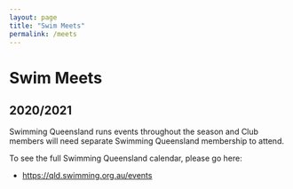 ```yaml
---
layout: page
title: "Swim Meets"
permalink: /meets
---
```

# Swim Meets

## 2020/2021
Swimming Queensland runs events throughout the season and Club members will need separate Swimming Queensland membership to attend.

To see the full Swimming Queensland calendar, please go here:

* <https://qld.swimming.org.au/events>



<!--
### Brisbane Premiership 2019/2020

For the 2019/2020 season, Brisbane Swimming is running two premiership competitions.

The Junior Premiership is for swimmers 12 years and under only and will be run in one division: 

Junior | Short Course | Open Water | Relay Champs | Sprint Champs | Junior Champs | Senior Champs | Total
--- | --- | --- | --- | --- | --- | --- | --- 
Sandgate | | 1 | | | | |

The Premiership competiton is run in a number of divisions, as in previous years. This year, Sandgate is participating in the third division:

Junior | Senior SC | Open Water | Relay Champs | Sprint Champs | Junior Champs | Senior Champs | Total
--- | --- | --- | --- | --- | --- | --- | --- 	  
Sandgate | 15 | 15 | | | | |	  	  	  	 

With a sport that is largely about individual efforts and individual achievements, participation in Premiership events affords swimmers a chance to compete for their club, building club spirit and contributing to our club's Premiership competition points.

## Club Meets

### 1. Categories of meet

There are three categories of club meet - [preparation, transition and development](https://qld.swimming.org.au/about-competition).

### 2. Rules for Preparation meets

Clubs may only compete at the preparation meet to which they have been allocated. [Club meet allocations](https://brisbane.swimming.org.au/Club-Meet-Allocations.aspx?rw=c). Nominations must be submitted by the Swim Central OME system.

QTs recorded at preparation meets may be used for all other meets, including State and National meets. 

### 3. JX Standards 

JX Criteria and standards [2019-2020](files/meets1920/JX-times-2019-2020.pdf)

### 4. Timekeeping at Swim Meets

Sandgate Swim Club is required to provide timekeepers at some meets we attend. If you nominate, you will be expected to timekeep when requested. Please make yourself available. Thanks for your support of our club and your competitive swimmer.

## Swim Central

Swim Central is the new national operating system for clubs and members. 

There is a new and improved streamlined process for nominating for a meet:

1. click [here](files/meets1920/New meet nomination process 26_9_19.pdf) for a step by step guide; and

2. click [here](https://www.youtube.com/watch?v=cNszlormJ80&feature=youtu.be) for a short video.

Further resources, including frequently asked questions, may be found by clicking [here](https://qld.swimming.org.au/swim-central-resources-0).

<img src="images/Entering-a-meet.jpg" style="width: 500px" />  
[Click here to enlarge](https://qld.swimming.org.au/sites/defaultfiles/assets/documents/Entering%20a%20meet%20in%20swim%20central.pdf)  

## OME - your responsibilies 

Most swim meets require you to enter online using the Online Meet Entry (OME) system through your Swim Central account. Using the national results database, OME shows the events your swimmer qualifies for and takes payment on-line. [OME help page](https://issuu.com/swimming_queensland/docs/finding_and_entering_a_meet_online)

OME puts the responsibility on you, the swimmer/parent, to keep our club informed. To ensure your swimmer's achievements are acknowledged by our club, you must promptly [email me](mailto:nominations_sandswim@bigpond.com) to:

1. advise you have nominated your swimmer for a meet; and

2. forward event information (entries, timelines, timekeeping, programme and results). 

If you do not, your results may not be included in our results and records databases, because, under OME, I am not usually advised by the meet organiser. 

## Meet Calendars

* [Brisbane Swimming club meets](https://brisbane.swimming.org.au/events.aspx?)
* [Swimming Queensland events](https://qld.swimming.org.au/events?keyword=&category=183&region=All&field_event_date_time_end_value=&field_event_date_time_value=)

<a id="calendar"></a>
### 2019/2020 Season - our club's current swim meet calendar

Be cautious with nomination closing dates. If numbers at a meet are capped, meet organisers may close nominations earlier than the date stated.

<style>
table.meet {
    border: solid 2px black;
    border-collapse: collapse;
    width: 100%;
    font-family: sans-serif;
}

table.meet th,
table.meet td {
    border: solid 1px black;
    padding: 3px;
}
</style>
<table class="meet">
    <tbody>
        <tr>
            <th>Competition Date</th>
            <th>Nominations Close</th>
            <th>Event</th>
            <th>Meet Flyer</th>
            <th>Entries &amp; Results</th>
            <th>OME link</th>
        </tr>
        <tr>
            <td>21-22/3/20&nbsp;</td>
            <td>10/3/20</td>
            <td>Queensland National preparation&nbsp;</td>
            <td>&nbsp;</td>
            <td>&nbsp;</td>
            <td>&nbsp;</td>
        </tr>
        <tr>
            <td>13/3/20</td>
            <td>&nbsp;</td>
            <td>Brisbane Senior Met champs</td>
            <td>&nbsp;</td>
            <td>&nbsp;</td>
            <td>&nbsp;</td>
        </tr>
        <tr>
            <td>22/2/20</td>
            <td>&nbsp;</td>
            <td>Brisbane Junior Met champs</td>
            <td>&nbsp;</td>
            <td>&nbsp;</td>
            <td>&nbsp;</td>
        </tr>
        <tr>
            <td>15-16/2/20</td>
            <td>4/2/20</td>
            <td>Queensland Sprint champs</td>
            <td><a href="http://file:///C:/Users/CAM/Documents/Race%20Secretary%20Meets/2019-2020/2020%20RMHC%20Queensland%20Sprint%20Championships%20-%20Information%20FINAL..pdf">Meet info</a><br />includes QTs event details and programme&nbsp;</td>
            <td>&nbsp;</td>
            <td>&nbsp;</td>
        </tr>
        <tr>
            <td>9/2/20</td>
            <td>&nbsp;</td>
            <td>Belgravia preparation</td>
            <td>&nbsp;</td>
            <td>&nbsp;</td>
            <td>&nbsp;</td>
        </tr>
        <tr>
            <td>1/2/20</td>
            <td>&nbsp;</td>
            <td>Brisbane Sprint champs</td>
            <td>&nbsp;</td>
            <td>&nbsp;</td>
            <td>&nbsp;</td>
        </tr>
        <tr>
            <td>25/1/20</td>
            <td>10/1/20 or 300 cap reached</td>
            <td>Bracken Ridge Junior&nbsp; SC transition</td>
            <td><a href="files/meets1920/Bracken Ridge transition meet 25_1_20.pdf">Flyer</a></td>
            <td>&nbsp;</td>
            <td>&nbsp;</td>
        </tr>
        <tr>
            <td>18/1/20</td>
            <td>&nbsp;</td>
            <td>Nudgee College preparation</td>
            <td>&nbsp;</td>
            <td>&nbsp;</td>
            <td>&nbsp;</td>
        </tr>
        <tr>
            <td>14-20/12/19</td>
            <td>26/11/19&nbsp;</td>
            <td>Queensland champs</td>
            <td><a href="files/meets1920/2019 McDonald's Queensland Championships - Meet Information Booklet-web.pdf">Meet info</a><br /> includes QTs event details and programme&nbsp;</td>
            <td>&nbsp;</td>
            <td><a href="https://authcrm.swimming.org.au/Account/Login?ReturnUrl=%2FGrant%2FAuthorize%3Fresponse_type%3Dtoken%26client_id%3D7ca6f8e91eb447dca707ec9d514663f6%26state%3DF494VdAMfy4zxvIP9SHhZ0MKkp5UEmplpDhXqNvS%26redirect_uri%3Dhttps%253A%252F%252Fswimcentral.swimming.org.au%252Flanding%253FreturnUrl%253D%25252Fevents%25252F1bbf19c0-e257-4a19-b13f-5abeea03e248%25252Fview%25252Fpreview%26scope%3Dprofile">OME via Swim Central</a></td>
        </tr>
        <tr>
            <td>1/12/19</td>
            <td>19/11/19</td>
            <td>Boondall transition</td>
            <td><a href="files/meets1920/Boondall transition meet 1_12_19.pdf">Flyer</a></td>
            <td>&nbsp;</td>
            <td><a href="https://swimcentral.swimming.org.au/">OME via Swim Central</a></td>
        </tr>
        <tr>
            <td>24/11/19</td>
            <td>13/11/19&nbsp;</td>
            <td>Lawnton LC preparation</td>
            <td><a href="files/meets1920/2019 Lawnton.pdf">Flyer</a></td>
            <td>&nbsp;</td>
            <td><a href="https://swimcentral.swimming.org.au/">OME via Swim Central</a></td>
        </tr>
        <tr>
            <td>17/11/19</td>
            <td>&nbsp;</td>
            <td>Brisbane Relay champs</td>
            <td>&nbsp;</td>
            <td>&nbsp;</td>
            <td>&nbsp;</td>
        </tr>
        <tr>
            <td>9-10/11/19</td>
            <td>closed&nbsp;</td>
            <td>Medal Shots LC preparation</td>
            <td><a href="files/meets1920/2019 Medal Shots meet info.pdf">Meet info</a><br />includes QTs event details and programme&nbsp;</td>
            <td>&nbsp;</td>
            <td>&nbsp;</td>
        </tr>
        <tr>
            <td>27/10/19</td>
            <td>&nbsp;closed</td>
            <td>Redcliffe Leagues LC preparation</td>
            <td><a href="files/meets1920/Redcliffe flyer(1).pdf">Flyer</a></td>
            <td>
            <p><a href="files/meets1920/Redcliffe entries as at 19_10_19.pdf">Sandgate entries&nbsp;</a></p>
            <p><a href="files/meets1920/Meet results Redcliffe.pdf">Results</a></p>
            </td>
            <td><a href="https://swimcentral.swimming.org.au">OME via Swim Central</a></td>
        </tr>
        <tr>
            <td>19/10/19</td>
            <td>&nbsp;closed</td>
            <td>Queensland Open Water</td>
            <td><a href="files/meets1920/Qld Open Water meet information.pdf">Meet info</a></td>
            <td>&nbsp;</td>
            <td><a href="https://swimcentral.swimming.org.au/">OME via Swim Central</a></td>
        </tr>
        <tr>
            <td>5-6/10/19</td>
            <td>closed&nbsp;</td>
            <td>LC preparation 1</td>
            <td><a href="files/meets1920/Qld LC preparation meet 1 meet information.pdf">Meet info</a><br />includes QTs event details and programme&nbsp;</td>
            <td>&nbsp;</td>
            <td><a href="https://swimcentral.swimming.org.au/">OME via Swim Central</a></td>
        </tr>
        <tr>
            <td>21/9/19</td>
            <td>closed&nbsp;</td>
            <td>Brisbane Open Water</td>
            <td>
            <p><a href="files/meets1920/2019 brisbane ows meet event details.pdf">Meet info</a>&nbsp;</p>
            <p><a href="files/meets1920/2019 brisbane ows meet programme.pdf">programme</a></p>
            </td>
            <td>&nbsp;</td>
            <td><a href="https://swimcentral.swimming.org.au/">OME via Swim Central</a></td>
        </tr>
        <tr>
            <td>7/9/19</td>
            <td>closed</td>
            <td>Commercial LC preparation</td>
            <td><a href="files/meets1920/2019 commercial lc preparation meet flyer.pdf">Flyer&nbsp;</a></td>
            <td>&nbsp;</td>
            <td><a href="https://swimcentral.swimming.org.au/">OME via Swim Central</a></td>
        </tr>
        <tr>
            <td>16-18/8/19</td>
            <td>closed&nbsp;</td>
            <td>Queensland SC champs</td>
            <td><a href="files/meets1920/2019_McDonald's_Queensland_SC_Championships_Information(1).pdf">Meet info</a><br />
            includes QTs event details and programme</td>
            <td>&nbsp;</td>
            <td><a href="https://swimcentral.swimming.org.au/">OME via Swim Central</a></td>
        </tr>
        <tr>
            <td>3-4/8/19</td>
            <td>closed</td>
            <td>Brisbane Senior SC champs</td>
            <td>
            <p><a href="files/meets1920/Bne Snr SC QTs.pdf">QTs</a></p>
            <p><a href="files/meets1920/Bne Snr SC programme.pdf">programme&nbsp;</a></p>
            </td>
            <td>&nbsp;</td>
            <td><a href="https://swimcentral.swimming.org.au/">OME via Swim Central</a></td>
        </tr>
        <tr>
            <td>28/7/19</td>
            <td>closed&nbsp;</td>
            <td>Brisbane Junior SC champs</td>
            <td>
            <p><a href="files/meets1920/Bne Jnr SC QTs.pdf">QTs</a></p>
            <p><a href="files/meets1920/Bne Jnr SC programme(1).pdf">programme</a></p>
            <p><a href="files/meets1920/event details and entry procedure - 2019 brisbane junior sc champs.pdf">event details</a>&nbsp;</p>
            </td>
            <td>&nbsp;</td>
            <td><a href="https://swimcentral.swimming.org.au/">OME via Swim Central</a></td>
        </tr>
        <tr>
            <td>21/7/19</td>
            <td>closed</td>
            <td>Albany Creek SC transition&nbsp;</td>
            <td>
            <p><a href="files/meets1920/2019 Albany Creek Winter Short Course Transition Meet flyer(1).pdf">Flyer</a></p>
            </td>
            <td>
            <p><a href="files/meets1920/Sandgate entries Albany Creek SC.pdf">Entry</a>&nbsp;</p>
            <p><a href="files/meets1920/Timeline Albany Creek SC 2019.pdf">Timeline</a></p>
            </td>
            <td><a href="https://swimcentral.swimming.org.au/">OME via Swim Central</a></td>
        </tr>
        <tr>
            <td>13-14/7/19</td>
            <td>closed</td>
            <td>Speedo SC preparation</td>
            <td>
            <a href="files/meets1920/Speedo SC event info guide.pdf">Meet info</a><br />includes QTs event details and programme</td>
            <td>&nbsp;</td>
            <td><a href="https://swimcentral.swimming.org.au/">OME via Swim Central&nbsp;</a></td>
        </tr>
        <tr>
            <td>6/7/19&nbsp;</td>
            <td>&nbsp;closed</td>
            <td>Grace SC preparation&nbsp;</td>
            <td>
            <p><a href="files/meets1920/2019 Grace SC Preparation Meet Flyer - Final.pdf">Flyer</a>&nbsp;</p>
            <p><a href="files/meets1920/Grace Morning Session Programme.pdf">AM programme</a></p>
            <p><a href="files/meets1920/Grace Afternoon Session Programme.pdf">PM programme</a></p>
            </td>
            <td><a href="https://swimcentral.swimming.org.au/">Entries available via Swim Central</a></td>
            <td><a href="https://swimcentral.swimming.org.au/">OME via Swim Central&nbsp;</a></td>
        </tr>
        <tr>
            <td>29/6/19</td>
            <td>closed&nbsp;</td>
            <td>Commercial SC medley transition</td>
            <td><a href="files/meets1920/2019 commercial sc medley transition flyer.pdf">Flyer</a></td>
            <td>&nbsp;</td>
            <td><a href="https://swimcentral.swimming.org.au/">OME via Swim Central&nbsp;</a></td>
        </tr>
        <tr>
            <td>16/6/19</td>
            <td>closed</td>
            <td>Genesis SC preparation</td>
            <td><a href="files/meets1920/Genesis SC Preparation Meet Programme.pdf">Flyer</a></td>
            <td>&nbsp;</td>
            <td><a href="https://connect.swimming.org.au/sal-wrap-public/workflows/MEMBER.EVENT.DETAIL&amp;dbWorkflowKey=021286">OME</a></td>
        </tr>
        <tr>
            <td>9/6/19</td>
            <td>closed</td>
            <td>Churchie SC transition</td>
            <td><a href="files/meets1920/Churchie transition June 2019(1).pdf">Flyer</a></td>
            <td>&nbsp;</td>
            <td><a href="https://connect.swimming.org.au/sal-wrap-public/workflows/MEMBER.EVENT.DETAIL&amp;dbWorkflowKey=020984">OME</a></td>
        </tr>
        <tr>
            <td>25/5/19</td>
            <td>closed</td>
            <td>Redcliffe LC transition</td>
            <td><a href="files/meets1920/Redcliffe transition May 2019.pdf">Flyer</a></td>
            <td>&nbsp;</td>
            <td><a href="https://connect.swimming.org.au/sal-wrap-public/workflows/MEMBER.EVENT.DETAIL&amp;dbWorkflowKey=021261">OME</a></td>
        </tr>
        <tr>
            <td>&nbsp;6/4/19</td>
            <td>closed&nbsp;</td>
            <td>Cliff to Club ocean swim&nbsp;</td>
            <td>
            <p><a href="https://www.grimseysadultswimfit.com/cliff-to-club/">Flyer</a>&nbsp;</p>
            <p><a href="files/meets1920/ATHLETE GUIDE - CLIFF TO CLUB OCEAN SWIM (1).pdf">Guide</a></p>
            </td>
            <td>&nbsp;</td>
            <td>
            <p><a href="https://www.grimseysadultswimfit.com/session/2-5km-ocean-swim/">OME 2.5k</a></p>
            <p><a href="https://www.grimseysadultswimfit.com/session/1000m-ocean-swim/">OME1k</a></p>
            <p><a href="https://www.grimseysadultswimfit.com/session/500m-ocean-swim/">OME 500m&nbsp;</a></p>
            </td>
        </tr>
        <tr>
            <td>5 to 7/4/19</td>
            <td>closed</td>
            <td>Denis Coterell Endless Summer classic</td>
            <td>
            <p><a href="files/meets1920/DC Endless Summer flyer.pdf">Flyer</a></p>
            <p>includes QTs</p>
            </td>
            <td>
            <p><a href="files/meets1920/Sandgate results DC Endless Summer.pdf">Results</a>&nbsp;</p>
            <p><a href="files/meets1920/DC Endless Summer timeline.pdf">Timeline</a></p>
            </td>
            <td><a href="https://connect.swimming.org.au/sal-wrap-public/workflows/MEMBER.EVENT.DETAIL&amp;dbWorkflowKey=020610">OME</a></td>
        </tr>
    </tbody>
</table>

### 2018/2019 Season 

<table class="meet">
    <tbody>
        <tr>
            <th>Competition Date</th>
            <th>Nominations Close</th>
            <th>Event</th>
            <th>Meet Flyer</th>
            <th>Entries &amp; Results</th>
            <th>OME link</th>
        </tr>
        <tr>
            <td>23 to 24/3/19</td>
            <td>closed</td>
            <td>National preparation &amp; Jess Schipper Challenge</td>
            <td>
                <p><a href="files/meets1819/National preparation meet QTs.pdf">National QTs</a></p>
                <p><a href="files/meets1819/Jess Schipper challenge QTs.pdf">Schipper QTs</a></p>
                <p><a href="files/meets1819/National preparation meet event details.pdf">Event details</a></p>
                <p><a href="files/meets1819/National preparation meet Programme.pdf">Programme</a></p>
            </td>
            <td>
                <p><a href="files/meets1819/Sandgate results National preparation 1_4_19.pdf">Results</a></p>
                <p><a href="files/meets1819/National preparation timeline.pdf">Timeline</a>&nbsp;</p>
            </td>
            <td>
                <p><a href="https://connect.swimming.org.au/sal-wrap-public/workflows/MEMBER.EVENT.DETAIL&amp;dbWorkflowKey=020526">OME</a></p>
                <p><a href="https://events.ticketbooth.com.au/event/speedo-qld-national-preparation-meet">Purchase tickets</a></p>
            </td>
        </tr>
        <tr>
            <td>15 to 17/3/19</td>
            <td>closed</td>
            <td>Brisbane Senior Mets</td>
            <td>
                <p><a href="files/meets1819/Brisbane Snr Mets QTs.pdf">QTs</a></p>
                <p><a href="files/meets1819/Brisbane Snr Mets event details(1).pdf">Event details</a></p>
                <p><a href="files/meets1819/Brisbane Snr Mets programme.pdf">Programme</a></p>
            </td>
            <td>
                <p><a href="files/meets1819/Sandgate results Senior Mets(1).pdf">Results</a></p>
                <p><a href="files/meets1819/Senior Mets timeline.pdf">Timeline</a></p>
            </td>
            <td><a href="https://connect.swimming.org.au/sal-wrap-public/workflows/MEMBER.EVENT.DETAIL&amp;dbWorkflowKey=020000">OME</a>&nbsp;</td>
        </tr>
        <tr>
            <td>23 to 24/2/19</td>
            <td>closed&nbsp;</td>
            <td>Brisbane Junior Mets</td>
            <td>
                <p><a href="files/meets1819/QTs Junior Mets.pdf">QTs</a></p>
                <p><a href="files/meets1819/Brisbane Junior Mets event details.pdf">Event details</a></p>
                <p><a href="files/meets1819/2019 Junior Mets programme.pdf">Programme</a>&nbsp;</p>
            </td>
            <td>&nbsp;</td>
            <td><a href="https://connect.swimming.org.au/sal-wrap-public/workflows/MEMBER.EVENT.DETAIL&amp;dbWorkflowKey=020092">OME</a>&nbsp;</td>
        </tr>
        <tr>
            <td>16 to 17/2/19&nbsp;</td>
            <td>closed&nbsp;</td>
            <td>Queensland Sprints&nbsp;</td>
            <td>
                <p><a href="files/meets1819/Qld Sprints QTs 2019.pdf">QTs</a>&nbsp;</p>
                <p><a href="files/meets1819/Qld Sprints Event Details 2019.pdf">Event details</a></p>
                <p><a href="files/meets1819/Qld Sprints Programme 2019.pdf">Programme</a></p>
            </td>
            <td>
                <p><a href="files/meets1819/Sandgate results Qld Sprints(1).pdf">Results&nbsp;</a></p>
                <p><a href="files/meets1819/Qd sprints timeline.pdf">Timeline</a></p>
            </td>
            <td>
                <p><a href="https://connect.swimming.org.au/sal-wrap-public/workflows/MEMBER.EVENT.DETAIL&amp;dbWorkflowKey=019527">OME</a>&nbsp;</p>
                <p><a href="https://events.ticketbooth.com.au/event/rmhc-qld-sprint-championships-2019">Purchase tickets</a></p>
            </td>
        </tr>
        <tr>
            <td>10/2/19</td>
            <td>closed</td>
            <td>Nudgee College LC Preparation meet</td>
            <td>
                <p><a href="files/meets1819/Nudgee Preparation Meet.pdf">Flyer</a>&nbsp;</p>
                <p><a href="files/meets1819/Nudgee programme.pdf">Programme</a></p>
            </td>
            <td>
                <p><a href="files/meets1819/Sandgate results 2019 Nudgee College preparation.pdf">Results</a></p>
                <p><a href="files/meets1819/Nudgee timeline.pdf">Timeline</a></p>
            </td>
            <td><a href="https://connect.swimming.org.au/sal-wrap-public/workflows/MEMBER.EVENT.DETAIL&amp;dbWorkflowKey=019983">OME</a>&nbsp;</td>
        </tr>
        <tr>
            <td>2 to 3/2/19</td>
            <td>closed</td>
            <td>Brisbane Sprints</td>
            <td>
                <p><a href="files/meets1819/Brisbane Sprints QTs.pdf">QTs</a></p>
                <p><a href="files/meets1819/Brisbane Sprints event details.pdf">Event details</a></p>
                <p><a href="files/meets1819/Brisbane Sprints programme.pdf">Programme</a></p>
            </td>
            <td>
                <p><a href="files/meets1819/Sandgate results Brisbane Sprints(1).pdf">Results</a>&nbsp;</p>
                <p><a href="files/meets1819/Brisbane Sprints timeline.pdf">Timeline</a></p>
            </td>
            <td><a href="https://connect.swimming.org.au/sal-wrap-public/workflows/MEMBER.EVENT.DETAIL&amp;dbWorkflowKey=019810">OME</a>&nbsp;</td>
        </tr>
        <tr>
            <td>19/1/19</td>
            <td>closed</td>
            <td>Albany Creek LC Preparation meet</td>
            <td><a href="files/meets1819/ACSC LC Sprint Prep Meet Jan 19.pdf">Flyer</a>&nbsp;</td>
            <td>
                <p><a href="files/meets1819/Sandgate results Albany Creek(1).pdf">Results</a>&nbsp;</p>
                <p><a href="files/meets1819/Timeline Albany 16_1_19.pdf">Timeline</a></p>
            </td>
            <td><a href="https://connect.swimming.org.au/sal-wrap-public/workflows/MEMBER.EVENT.DETAIL&amp;dbWorkflowKey=019762&amp;subdomain=ALBAN">OME</a>&nbsp;</td>
        </tr>
        <tr>
            <td>19/1/19</td>
            <td>closed</td>
            <td>Miami Super Challenge</td>
            <td><a href="files/meets1819/Miami flyer.pdf">Flyer</a>&nbsp;</td>
            <td>
                <p><a href="files/meets1819/Sandgate results Miami.pdf">Results</a></p>
                <p><a href="files/meets1819/Miami timeline.pdf">Timeline</a></p>
            </td>
            <td><a href="https://connect.swimming.org.au/sal-wrap-public/workflows/MEMBER.EVENT.DETAIL&amp;dbWorkflowKey=018987">OME</a>&nbsp;</td>
        </tr>
        <tr>
            <td>18 to 19/1/19</td>
            <td>closed</td>
            <td>Pelican Waters Caloundra</td>
            <td><a href="files/meets1819/Pelican Waters flyer.pdf">Flyer</a></td>
            <td>
                <p><a href="files/meets1819/Sandgate results Pelican.pdf">Results</a>&nbsp;</p>
                <p><a href="files/meets1819/Timeline Pelican 16_1_19.pdf">Timeline</a></p>
            </td>
            <td><a href="https://connect.swimming.org.au/sal-wrap-public/workflows/MEMBER.EVENT.DETAIL&amp;dbWorkflowKey=019675">OME</a></td>
        </tr>
        <tr>
            <td>15 to 21/12/18</td>
            <td>closed&nbsp;</td>
            <td>Queensland Championships</td>
            <td>
                <p><a href="files/meets1819/States QTs 2018.pdf">QTs</a>&nbsp;</p>
                <p><a href="files/meets1819/Qld Champs event details 2018.pdf">Event details</a></p>
                <p><a href="files/meets1819/States programme 2018.pdf">Programme</a></p>
            </td>
            <td>
                <p><a href="files/meets1819/Club relays Sandgate entries.pdf">Entries</a></p>
                <p><a href="files/meets1819/Club relays timeline.pdf">Timeline</a>&nbsp;</p>
                <p><a href="files/meets1819/Club relays pool deck access.pdf">Pool deck access</a></p>
            </td>
            <td>
                <p><a href="https://connect.swimming.org.au/sal-wrap-public/workflows/MEMBER.EVENT.DETAIL&amp;dbWorkflowKey=018455">OME</a>&nbsp;</p>
                <p><a href="https://events.ticketbooth.com.au/event/mcdonalds-queensland-championships">On-line tickets</a></p>
            </td>
        </tr>
        <tr>
            <td>8/12/18</td>
            <td>closed&nbsp;</td>
            <td>Nudgee College Junior Transition meet</td>
            <td><a href="files/meets1819/Nudgee Junior transition meet.pdf">Flyer</a></td>
            <td><a href="files/meets1819/Sandgate results Nudgee Junior.pdf">Results</a></td>
            <td><a href="https://connect.swimming.org.au/sal-wrap-public/workflows/MEMBER.EVENT.DETAIL%26dbWorkflowKey=018417">OME</a></td>
        </tr>
        <tr>
            <td>8/12/18</td>
            <td>closed</td>
            <td>Acacia Bayside IM Champ development</td>
            <td>
                <p><a href="files/meets1819/Acacia Bayside IM Champ flyer.pdf">Flyer</a></p>
                <p><a href="files/meets1819/acacia im development meet programme.pdf">Programme</a></p>
            </td>
            <td><a href="files/meets1819/acacia timeline.pdf">Timeline</a>&nbsp;</td>
            <td><a href="https://connect.swimming.org.au/sal-wrap-public/workflows/MEMBER.EVENT.DETAIL&amp;dbWorkflowKey=019433">OME</a></td>
        </tr>
        <tr>
            <td>25/11/18</td>
            <td>closed</td>
            <td>Lawnton LC Preparation meet</td>
            <td>
                <p><a href="files/meets1819/Lawnton flyer.pdf">Flyer</a>&nbsp;</p>
                <p><a href="files/meets1819/Lawnton programme 2018(1).pdf">Programme</a></p>
            </td>
            <td>
                <p><a href="files/meets1819/Sandgate results Lawnton(2).pdf">Results</a></p>
                <p><a href="files/meets1819/Lawnton psych sheet.pdf">Psych sheet</a></p>
                <p><a href="files/meets1819/Lawnton Timeline(2).pdf">Timeline</a></p>
            </td>
            <td><a href="https://connect.swimming.org.au/sal-wrap-public/workflows/MEMBER.EVENT.DETAIL&amp;dbWorkflowKey=018235">OME</a>&nbsp;</td>
        </tr>
        <tr>
            <td>24/11/18</td>
            <td>closed&nbsp;</td>
            <td>Southport LC Preparation meet</td>
            <td>
                <p><a href="files/meets1819/Southport flyer.pdf">Flyer</a>&nbsp;</p>
                <p><a href="files/meets1819/Southport programme.pdf">Programme</a></p>
            </td>
            <td>
                <p><a href="files/meets1819/Sandgate results Southport.pdf">Results</a></p>
                <p><a href="files/meets1819/Southport timeline.pdf">Timeline</a></p>
            </td>
            <td><a href="https://connect.swimming.org.au/sal-wrap-public/workflows/MEMBER.EVENT.DETAIL&dbWorkflowKey=018438">OME</a></td>
        </tr>
        <tr>
            <td>18/11/18</td>
            <td>closed&nbsp;</td>
            <td>Brisbane Metropolitan Relay Championships</td>
            <td>
                <p><a href="files/meets1819/Event details Bne Met Relays 2018.pdf">Event details</a></p>
                <p><a href="files/meets1819/Programme Bne Met Relays 2018.pdf">Programme</a>&nbsp;</p>
            </td>
            <td>&nbsp;</td>
            <td><a href="https://connect.swimming.org.au/sal-wrap-public/workflows/MEMBER.EVENT.DETAIL&amp;dbWorkflowKey=018162">OME</a>&nbsp;</td>
        </tr>
        <tr>
            <td>10 to 11/11/18</td>
            <td>closed&nbsp;</td>
            <td>Medal Shots LC Preparation meet</td>
            <td>
                <p><a href="files/meets1819/Medal Shots QTs.pdf">QTs</a></p>
                <p><a href="files/meets1819/Medal Shots Event details.pdf">Event details</a></p>
                <p><a href="files/meets1819/Medal Shorts Programme .pdf">Programme</a>&nbsp;</p>
            </td>
            <td>
                <p><a href="files/meets1819/Sandgate results Medal.pdf">Results</a></p>
                <p><a href="files/meets1819/Timeline Medal Shots(1).pdf">Timeline</a></p>
            </td>
            <td>
                <p><a href="https://connect.swimming.org.au/sal-wrap-public/workflows/MEMBER.EVENT.DETAIL&amp;dbWorkflowKey=018471">OME</a>&nbsp;</p>
                <p><a href="https://events.ticketbooth.com.au/event/medal-shots-qld-long-course-preparation-meet">Purchase tickets</a></p>
            </td>
        </tr>
        <tr>
            <td>3/11/18</td>
            <td>closed</td>
            <td>Bond LC transition meet</td>
            <td>
                <p><a href="files/meets1819/Bond flyer.pdf">Flyer</a></p>
                <p><a href="files/meets1819/Bond programme.pdf">Programme</a></p>
            </td>
            <td>&nbsp;</td>
            <td><a href="https://connect.swimming.org.au/sal-wrap-public/workflows/MEMBER.EVENT.DETAIL&amp;dbWorkflowKey=018041">OME</a></td>
        </tr>
        <tr>
            <td>28/10/18</td>
            <td>closed&nbsp;</td>
            <td>
            <p>Churchie LC &nbsp; transition meet</p>
            </td>
            <td>
                <p><a href="files/meets1819/Churchie flyer.pdf">Flyer</a>&nbsp;</p>
                <p><a href="files/meets1819/Churchie timeline.pdf">Timeline</a></p>
                <p><a href="files/meets1819/Churchie programme.pdf">Programme</a></p>
            </td>
            <td><a href="files/meets1819/Sandgate results Churchie.pdf">Results</a>&nbsp;</td>
            <td><a href="https://connect.swimming.org.au/sal-wrap-public/workflows/MEMBER.EVENT.DETAIL&amp;dbWorkflowKey=018320">OME</a>&nbsp;</td>
        </tr>
        <tr>
            <td>20/10/18</td>
            <td>closed&nbsp;</td>
            <td>Queensland Open Water Champs</td>
            <td>
                <p><a href="files/meets1819/Event details Qld Open Water.pdf">Event details</a></p>
                <p><a href="files/meets1819/Programme Qld Open Water.pdf">Programme</a>&nbsp;</p>
            </td>
            <td>&nbsp;</td>
            <td><a href="https://connect.swimming.org.au/sal-wrap-public/workflows/MEMBER.EVENT.DETAIL&amp;dbWorkflowKey=017790">OME</a>&nbsp;</td>
        </tr>
        <tr>
            <td>14/10/18</td>
            <td>closed</td>
            <td>Genesis SC &nbsp;&nbsp; transition meet</td>
            <td><a href="files/meets1819/Genesis flyer.pdf">Flyer</a></td>
            <td>
                <p><a href="files/meets1819/results Genesis SC transition.pdf">Results</a></p>
                <p><a href="files/meets1819/Genesis SC transition 14_10_18 timeline.pdf">Timeline</a></p>
            </td>
            <td><a href="https://connect.swimming.org.au/sal-wrap-public/workflows/MEMBER.EVENT.DETAIL&amp;dbWorkflowKey=018040">OME</a></td>
        </tr>
        <tr>
            <td>7/10/18</td>
            <td>&nbsp;closed</td>
            <td>Redcliffe Leagues LC Preparation meet</td>
            <td><a href="files/meets1819/RLSC flyer.pdf">Flyer</a>&nbsp;</td>
            <td>
                <p><a href="files/meets1819/results Redcliffe.pdf">Results</a></p>
                <p><a href="files/meets1819/Redcliffe timeline(1).pdf">Timeline</a></p>
            </td>
            <td><a href="https://connect.swimming.org.au/sal-wrap-public/workflows/MEMBER.EVENT.DETAIL&amp;dbWorkflowKey=017881">OME</a>&nbsp;</td>
        </tr>
        <tr>
            <td>6/10/18</td>
            <td>closed 5 days early</td>
            <td>
                <p>Somerset annual LC transition meet</p>
            </td>
            <td>
                <p><a href="files/meets1819/Somerset flyer.pdf">Flyer</a></p>
                <p><a href="files/meets1819/Somerset programme.pdf">Programme</a></p>
            </td>
            <td>
                <p><a href="files/meets1819/Somerset Sandgate results.pdf">Results</a></p>
                <p><a href="files/meets1819/Somerset timeline.pdf">Timeline</a></p>
            </td>
            <td><a href="https://connect.swimming.org.au/sal-wrap-public/workflows/MEMBER.EVENT.DETAIL&amp;dbWorkflowKey=018035">OME</a></td>
        </tr>
        <tr>
            <td>22/9/18</td>
            <td>closed</td>
            <td>Brisbane Open Water Championships</td>
            <td>
                <p><a href="files/meets1819/Event details Bne Open Water.pdf">Event details</a></p>
                <p><a href="files/meets1819/Programme Bne Open Water.pdf">Programme</a></p>
                <p><a href="files/meets1819/Important information(1).pdf">Important information&nbsp;</a></p>
            </td>
            <td>
                <p><a href="files/meets1819/Sandgate results open water.pdf">Results</a>&nbsp;</p>
                <p><a href="files/meets1819/Tips for Open Water.pdf">Tips</a></p>
            </td>
            <td><a href="https://connect.swimming.org.au/sal-wrap-public/workflows/MEMBER.EVENT.DETAIL&amp;dbWorkflowKey=017800">OME</a>&nbsp;</td>
        </tr>
        <tr>
            <td>9/9/18</td>
            <td>closed&nbsp;</td>
            <td>
                <p>Carina Leagues CJs LC Preparation meet</p>
            </td>
            <td>
                <p><a href="files/meets1819/2018 Clem Jones Memorial flyer.pdf">Flyer</a>&nbsp;</p>
                <p><a href="files/meets1819/2018 cj's lc prep meet  - senior session meet program.pdf">Programme</a></p>
            </td>
            <td>
                <p><a href="files/meets1819/CJs Sandgate results.pdf">Results</a></p>
                <p><a href="files/meets1819/CJs senior timeline.pdf">Timeline</a>&nbsp;</p>
            </td>
            <td><a href="https://connect.swimming.org.au/sal-wrap-public/workflows/MEMBER.EVENT.DETAIL&amp;dbWorkflowKey=017884">OME</a>&nbsp;</td>
        </tr>
        <tr>
            <td>17/8/18 to 19/8/18</td>
            <td>closed&nbsp;</td>
            <td>Queensland SC Championships</td>
            <td>
                <p><a href="files/meets1819/Qualifying Times - 2018 Qld Short Course Champs(Final).pdf">QTs</a></p>
                <p><a href="files/meets1819/Qld SC Champs programme.pdf">Programme</a></p>
                <p><a href="files/meets1819/Qld SC Champs event details.pdf">Event details</a></p>
            </td>
            <td>
                <p><a href="files/meets1819/Sandgate results Qld SC Champs 22_8_18.pdf">Results</a>&nbsp;</p>
                <p><a href="files/meets1819/Timeline Qld SC Champs.pdf">Timeline</a></p>
            </td>
            <td>
                <p><a href="https://connect.swimming.org.au/sal-wrap-public/workflows/MEMBER.EVENT.DETAIL&amp;dbWorkflowKey=017425">OME</a>&nbsp;</p>
                <p><a href="https://events.ticketbooth.com.au/event/mcdonald-s-qld-short-course-championships">Online tickets</a></p>
            </td>
        </tr>
        <tr>
            <td>4/8/18 to 5/8/18</td>
            <td>closed&nbsp;</td>
            <td>Brisbane SC Championships</td>
            <td>
                <p><a href="files/meets1819/Brisbane SC Champs QTs.pdf">QTs</a>&nbsp;</p>
                <p><a href="files/meets1819/Brisbane SC Champs programme.pdf">Programme</a></p>
                <p><a href="files/meets1819/Bne SC Champs event details.pdf">Event details</a></p>
            </td>
            <td>
                <p><a href="files/meets1819/Sandgate results Bne SC Champs 7_8_18.pdf">Results</a>&nbsp;</p>
                <p><a href="files/meets1819/Timeline Brisbane SC Champs.pdf">Timeline</a></p>
            </td>
            <td><a href="https://connect.swimming.org.au/sal-wrap-public/workflows/MEMBER.EVENT.DETAIL&amp;dbWorkflowKey=017418">OME</a>&nbsp;</td>
        </tr>
        <tr>
            <td>21/7/18</td>
            <td>closed</td>
            <td>Commercial SC IM Champion transition meet</td>
            <td><a href="files/meets1819/Commercial SC transition meeet 21_7_18.pdf">Flyer</a></td>
            <td>
                <p><a href="files/meets1819/Sandgate results Commercial Winter IM 21_7_18.pdf">Results</a></p>
                <p><a href="files/meets1819/Timeline Commercial SC transition meet.pdf">Timeline</a></p>
            </td>
            <td><a href="https://connect.swimming.org.au/sal-wrap-public/workflows/MEMBER.EVENT.DETAIL&amp;dbWorkflowKey=017549">OME</a></td>
        </tr>
        <tr>
            <td>14/7/18 to 15/7/18</td>
            <td>closed&nbsp;</td>
            <td>Speedo SC Preparation meet</td>
            <td>
                <p><a href="files/meets1819/Qualifying Times - 2018 Qld SC Prep Meet.pdf">QTs</a>&nbsp;</p>
                <p><a href="files/meets1819/Programme of Events - 2018 Qld SC Prep Meet.pdf">Programme</a></p>
                <p><a href="files/meets1819/Speedo Prep Meet event details.pdf">Event details</a></p>
            </td>
            <td>
                <p><a href="files/meets1819/Sandgate results Speedo SC.pdf">Results</a>&nbsp;</p>
                <p><a href="files/meets1819/Speedo SC timeline.pdf">Timeline</a></p>
            </td>
            <td><a href="https://connect.swimming.org.au/sal-wrap-public/workflows/MEMBER.EVENT.DETAIL&amp;dbWorkflowKey=017353">OME</a>&nbsp;</td>
        </tr>
        <tr>
            <td>&nbsp;8/7/18</td>
            <td>closed&nbsp;</td>
            <td>&nbsp;Genesis SC Preparation meet</td>
            <td><a href="files/meets1819/2018 Genesis SC Prep Meet 8_7_18.pdf">Flyer</a>&nbsp;</td>
            <td>
                <p><a href="files/meets1819/Sandgate results Genesis SC Prep 8_7_18.pdf">Results</a></p>
                <p><a href="files/meets1819/Genesis timeline.pdf">Timeline</a></p>
            </td>
            <td><a href="https://connect.swimming.org.au/sal-wrap-public/workflows/MEMBER.EVENT.DETAIL&amp;dbWorkflowKey=017195">OME</a>&nbsp;</td>
        </tr>
        <tr>
            <td>16/6/18</td>
            <td>&nbsp;closed</td>
            <td>Samford SC Preparation meet&nbsp;</td>
            <td>
                <p><a href="files/meets1819/2018 Samford SC Preparation Meet.pdf">Flyer</a>&nbsp;</p>
                <p><a href="files/meets1819/2018 Samford SC Preparation Meet Programme.pdf">Programme</a></p>
                <p><a href="files/meets1819/Samford Meet Timeline - Session 1.pdf">Session 1 timeline</a></p>
                <p><a href="files/meets1819/Samford Meet Timeline - Session 2.pdf">Session 2 timeline</a></p>
            </td>
            <td>
                <p><a href="files/meets1819/Sandgate results Samford.pdf">Results</a></p>
                <p></p>
                <p><a href="files/meets1819/Samford Timekeeping Roster.pdf">Timekeeping roster</a></p>
            </td>
            <td><a href="https://connect.swimming.org.au/sal-wrap-public/workflows/MEMBER.EVENT.DETAIL&amp;dbWorkflowKey=017149">OME</a>&nbsp;</td>
        </tr>
        <tr>
            <td>10/6/18</td>
            <td>closed</td>
            <td>East Brisbane Transition meet</td>
            <td><a href="files/meets1819/East Brisbane SC Transition meet 10_6_18(1).pdf">Flyer</a></td>
            <td><a href="files/meets1819/Sandgate results EBSC 10_6_18.pdf">Results</a>&nbsp;</td>
            <td>OME</td>
        </tr>
        <tr>
            <td>26/5/18</td>
            <td>closed</td>
            <td>Redlciffe LC Transition meet</td>
            <td><a href="files/meets1819/RLSC 2018 Mary Wood Memorial Transition Meet.pdf">Flyer</a></td>
            <td><a href="files/meets1819/Sandgate results RLSC Memorial.pdf">Results</a></td>
            <td><a href="https://connect.swimming.org.au/sal-wrap-public/workflows/MEMBER.EVENT.DETAIL&amp;dbWorkflowKey=017118">OME</a></td>
        </tr>
        <tr>
            <td>14/4/18</td>
            <td>closed</td>
            <td>2018 Commercial SC Transition meet</td>
            <td>
                <p><a href="files/meets1819/Commercial SC Transition meet 14_4_18.pdf">Flyer</a></p>
            </td>
            <td>
                <p><a href="files/meets1819/Sandgate results Commercial Transition April.pdf">Results</a></p>
            </td>
            <td><a href="https://connect.swimming.org.au/sal-wrap-public/workflows/MEMBER.EVENT.DETAIL&amp;dbWorkflowKey=016813">OME</a></td>
        </tr>
        <tr>
            <td>13/4/18 to 15/4/18</td>
            <td>closed</td>
            <td>
                <p>Denis Cotterell Endless Summer Preparation meet (11 years - open)</p>
            </td>
            <td>
                <p><a href="files/meets1819/Endless Summer Classic Meet Flyer April 13- 15(1).pdf">Flyer</a></p>
                <p>QTs apply see flyer&nbsp;</p>
            </td>
            <td>
                <p></p>
                <p><a href="files/meets1819/Sandgate results Denis Cotterell.pdf">Results</a>&nbsp;</p>
                <p></p>
            </td>
            <td>
                <p><a href="https://connect.swimming.org.au/sal-wrap-public/workflows/MEMBER.EVENT.DETAIL&amp;dbWorkflowKey=016936">OME</a></p>
            </td>
        </tr>
    </tbody>
</table>
 -->